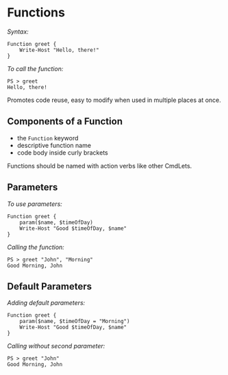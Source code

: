 # Functions

*Syntax:*

```
Function greet {
    Write-Host "Hello, there!"
}
```

*To call the function:*

```
PS > greet
Hello, there!
```

Promotes code reuse, easy to modify when used in multiple places at once.

## Components of a Function

- the `Function` keyword
- descriptive function name
- code body inside curly brackets

Functions should be named with action verbs like other CmdLets.

## Parameters

*To use parameters:*

```
Function greet {
    param($name, $timeOfDay)
    Write-Host "Good $timeOfDay, $name"
}
```

*Calling the function:*

```
PS > greet "John", "Morning"
Good Morning, John
```

## Default Parameters

*Adding default parameters:*

```
Function greet {
    param($name, $timeOfDay = "Morning")
    Write-Host "Good $timeOfDay, $name"
}
```

*Calling without second parameter:*
```
PS > greet "John"
Good Morning, John
```
